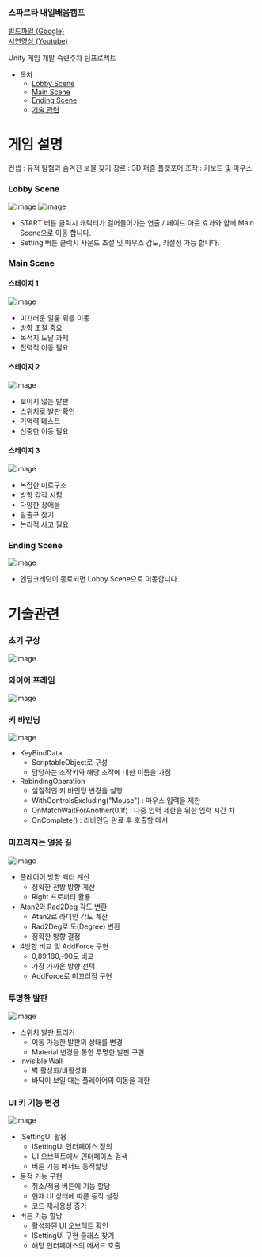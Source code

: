 ### 스파르타 내일배움캠프

[빌드파일 (Google)](https://drive.google.com/file/d/10ilMGH8FcsKDWKJCRfGDyM1auiOyhIiu/view?usp=sharing)<br>
[시연영상 (Youtube)](https://youtu.be/M5mWI8t2BDs)

Unity 게임 개발 숙련주차 팀프로젝트<br>

- 목차
  - [Lobby Scene](#Lobby-Scene)
  - [Main Scene](#Main-Scene)
  - [Ending Scene](#Ending-Scene)
  - [기술 관련](#기술관련)

 
# 게임 설명
컨셉 : 유적 탐험과 숨겨진 보물 찾기
장르 : 3D 퍼즐 플랫포머
조작 : 키보드 및 마우스

### Lobby Scene
![image](https://github.com/user-attachments/assets/27a034e4-4aca-4741-aee9-a8fc5770e8e5)
![image](https://github.com/user-attachments/assets/3cf65444-35a6-409a-b34c-c943630f2b8a)
- START 버튼 클릭시 캐릭터가 걸어들어가는 연출 / 페이드 아웃 효과와 함께 Main Scene으로 이동 합니다.
- Setting 버튼 클릭시 사운드 조절 및 마우스 감도, 키설정 가능 합니다.

### Main Scene
#### 스테이지 1
![image](https://github.com/user-attachments/assets/a48578d6-904f-47d7-b1ae-4f9cb2745fcf)
- 미끄러운 얼움 위를 이동
- 방향 조절 중요
- 목적지 도달 과제
- 전력적 이동 필요
#### 스테이지 2
![image](https://github.com/user-attachments/assets/0c3da9ac-bcf6-43f3-9db9-7fbeb5ecc62a)
- 보이지 않는 발판
- 스위치로 발판 확인
- 기억력 테스트
- 신중한 이동 필요
#### 스테이지 3
![image](https://github.com/user-attachments/assets/1d5ca7e4-092b-4246-97cd-ad525edc8ace)
- 복잡한 미로구조
- 방향 감각 시험
- 다양한 장애물
- 탈출구 찾기
- 논리적 사고 필요

### Ending Scene
![image](https://github.com/user-attachments/assets/dc90d239-fb42-4530-af2f-1ce7eaa818d9)
- 엔딩크레딧이 종료되면 Lobby Scene으로 이동합니다.

# 기술관련
### 초기 구상
![image](https://github.com/user-attachments/assets/6d08084d-ab16-4e7d-97c7-6f1baf49ed2f)

### 와이어 프레임
![image](https://github.com/user-attachments/assets/ad2bfc20-deb4-4d82-9dcd-fd69f371e216)

### 키 바인딩
![image](https://github.com/user-attachments/assets/ed5d213c-b346-4752-8c46-c930b8204260)
- KeyBindData
  - ScriptableObject로 구성
  - 담당하는 조작키와 해당 조작에 대한 이름을 가짐
- RebindingOperation
  - 실질적인 키 바인딩 변경을 실행
  - WithControlsExcluding("Mouse")
    : 마우스 입력을 제한
  - OnMatchWaitForAnother(0.1f)
    : 다중 입력 제한을 위한 입력 시간 차
  - OnComplete()
    : 리바인딩 완료 후 호출할 메서

### 미끄러지는 얼음 길
![image](https://github.com/user-attachments/assets/2cf2411a-26ed-4273-9e75-d2615e38f6ba)
- 플레이어 방향 벡터 계산
  - 정확한 전방 방향 계산
  - Right 프로퍼티 활용
- Atan2와 Rad2Deg 각도 변환
  - Atan2로 라디안 각도 계산
  - Rad2Deg로 도(Degree) 변환
  - 정확한 방향 결정
- 4방향 비교 및 AddForce 구현
  - 0,89,180,-90도 비교
  - 가장 가까운 방향 선택
  - AddForce로 미끄러짐 구현

### 투명한 발판
![image](https://github.com/user-attachments/assets/f5c5906b-7334-42d0-9736-2c3615c6ab1e)
- 스위치 발판 트리거
  - 이동 가능한 발판의 상태를 변경
  - Material 변경을 통한 투명한 발판 구현
- Invisible Wall
  - 벽 활성화/비활성화
  - 바닥이 보일 때는 플레이어의 이동을 제한
 
### UI 키 기능 변경
![image](https://github.com/user-attachments/assets/50d44f0c-902b-4d13-8efa-199c494e17fd)
- ISettingUI 활용
  - ISettingUI 인터페이스 정의
  - UI 오브젝트에서 인터페이스 검색
  - 버튼 기능 메서드 동적할당
- 동적 기능 구현
  - 취소/적용 버튼에 기능 할당
  - 현재 UI 상태에 따른 동작 설정
  - 코드 재사용성 증가
- 버튼 기능 할당
  - 활성화된 UI 오브젝트 확인
  - ISettingUI 구현 클래스 찾기
  - 해당 인터페이스의 메서드 호출
